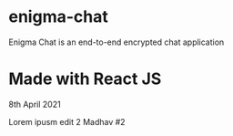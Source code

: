 # enigma-chat
Enigma Chat is an end-to-end encrypted chat application

# Made with React JS
8th April 2021


Lorem ipusm
edit 2
Madhav #2
